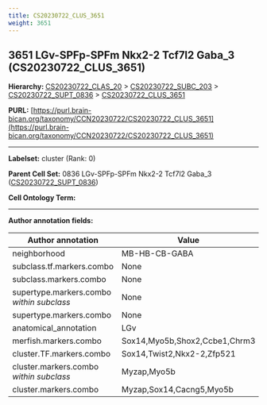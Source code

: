 ```yaml
---
title: CS20230722_CLUS_3651
weight: 3651
---
```

## 3651 LGv-SPFp-SPFm Nkx2-2 Tcf7l2 Gaba_3 (CS20230722_CLUS_3651)
<b>Hierarchy: </b>
[CS20230722_CLAS_20](../CS20230722_CLAS_20) >
[CS20230722_SUBC_203](../CS20230722_SUBC_203) >
[CS20230722_SUPT_0836](../CS20230722_SUPT_0836) >
[CS20230722_CLUS_3651](../CS20230722_CLUS_3651)

**PURL:** [https://purl.brain-bican.org/taxonomy/CCN20230722/CS20230722_CLUS_3651](https://purl.brain-bican.org/taxonomy/CCN20230722/CS20230722_CLUS_3651)

---


**Labelset:** cluster (Rank: 0)

**Parent Cell Set:** 0836 LGv-SPFp-SPFm Nkx2-2 Tcf7l2 Gaba_3 ([CS20230722_SUPT_0836](../CS20230722_SUPT_0836))



**Cell Ontology Term:** 

[MARKER GENES.]: #


---

[TRANSFERRED ANNOTATIONS.]: #


[AUTHOR ANNOTATION FIELDS.]: #


**Author annotation fields:**

| Author annotation | Value |
|-------------------|-------|
|neighborhood|MB-HB-CB-GABA|
|subclass.tf.markers.combo|None|
|subclass.markers.combo|None|
|supertype.markers.combo _within subclass_|None|
|supertype.markers.combo|None|
|anatomical_annotation|LGv|
|merfish.markers.combo|Sox14,Myo5b,Shox2,Ccbe1,Chrm3|
|cluster.TF.markers.combo|Sox14,Twist2,Nkx2-2,Zfp521|
|cluster.markers.combo _within subclass_|Myzap,Myo5b|
|cluster.markers.combo|Myzap,Sox14,Cacng5,Myo5b|

